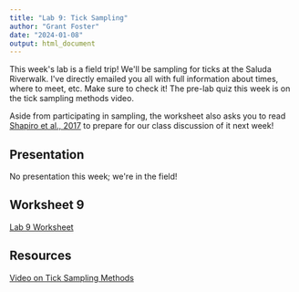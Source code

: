 ```yaml
---
title: "Lab 9: Tick Sampling"
author: "Grant Foster"
date: "2024-01-08"
output: html_document
---
```


This week's lab is a field trip! We'll be sampling for ticks at the Saluda Riverwalk. I've directly emailed you all with full information about times, where to meet, etc. Make sure to check it! The pre-lab quiz this week is on the tick sampling methods video. 

Aside from participating in sampling, the worksheet also asks you to read [Shapiro et al., 2017](https://doi.org/10.1371/journal.pbio.2003489) to prepare for our class discussion of it next week!



## Presentation
No presentation this week; we're in the field!


## Worksheet 9 
[Lab 9 Worksheet](/lab/lab9_ticksI/531Lab9_Worksheet.docx)

## Resources

[Video on Tick Sampling Methods](https://www.youtube.com/watch?v=XCSbAm8MtN4)

